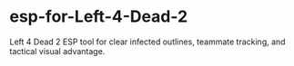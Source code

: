 # esp-for-Left-4-Dead-2
Left 4 Dead 2 ESP tool for clear infected outlines, teammate tracking, and tactical visual advantage.
